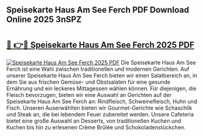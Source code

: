 ## Speisekarte Haus Am See Ferch PDF Download Online 2025 3nSPZ

# <h2><a href="http://gc8n3e.nevu.top/?p=Speisekarte+Haus+Am+See+Ferch">🔗 👉🔴 Speisekarte Haus Am See Ferch 2025 PDF</a></h2>

[![Speisekarte Haus Am See Ferch 2025 PDF](https://i.imgur.com/dBaPXMq.png)](http://gc8n3e.nevu.top/?p=Speisekarte+Haus+Am+See+Ferch)
Die Speisekarte Haus Am See Ferch ist eine Wahl zwischen traditionellen und modernen Gerichten. Auf unserer Speisekarte Haus Am See Ferch bieten wir einen Salatbereich an, in dem Sie aus frischen Gemüse- und Obstsalaten für eine gesunde Ernährung und ein leckeres Mittagessen wählen können. Für diejenigen, die Fleisch bevorzugen, bieten wir eine Auswahl an Gerichten auf der Speisekarte Haus Am See Ferch an: Rindfleisch, Schweinefleisch, Huhn und Fisch. Unseren Auserwählten bieten wir Gourmet-Gerichte wie Schaschlik und Steak an, die bei lebendem Feuer zubereitet werden. Unsere Cafeteria bietet eine große Auswahl an Desserts, von traditionellen Kuchen und Kuchen bis hin zu erlesenen Crème Brûlée und Schokoladenstückchen.
